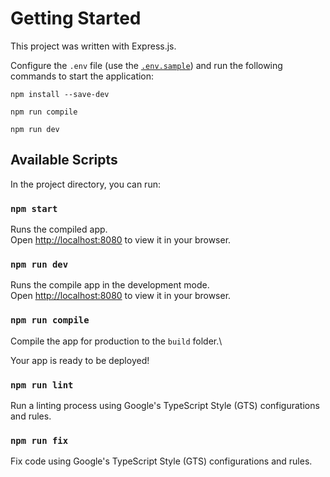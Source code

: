 # Getting Started

This project was written with Express.js.

Configure the `.env` file (use the [`.env.sample`](./.env.sample)) and run the following commands to start the application:
```
npm install --save-dev

npm run compile

npm run dev
```

## Available Scripts

In the project directory, you can run:

### `npm start`

Runs the compiled app.\
Open [http://localhost:8080](http://localhost:8080) to view it in your browser.

### `npm run dev`

Runs the compile app in the development mode.\
Open [http://localhost:8080](http://localhost:8080) to view it in your browser.

### `npm run compile`

Compile the app for production to the `build` folder.\

Your app is ready to be deployed!

### `npm run lint`

Run a linting process using Google's TypeScript Style (GTS) configurations and rules.

### `npm run fix`

Fix code using Google's TypeScript Style (GTS) configurations and rules.
